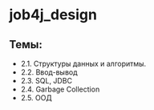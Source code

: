 # job4j_design

## Темы:
* 2.1. Структуры данных и алгоритмы.
* 2.2. Ввод-вывод
* 2.3. SQL, JDBC
* 2.4. Garbage Collection
* 2.5. ООД
